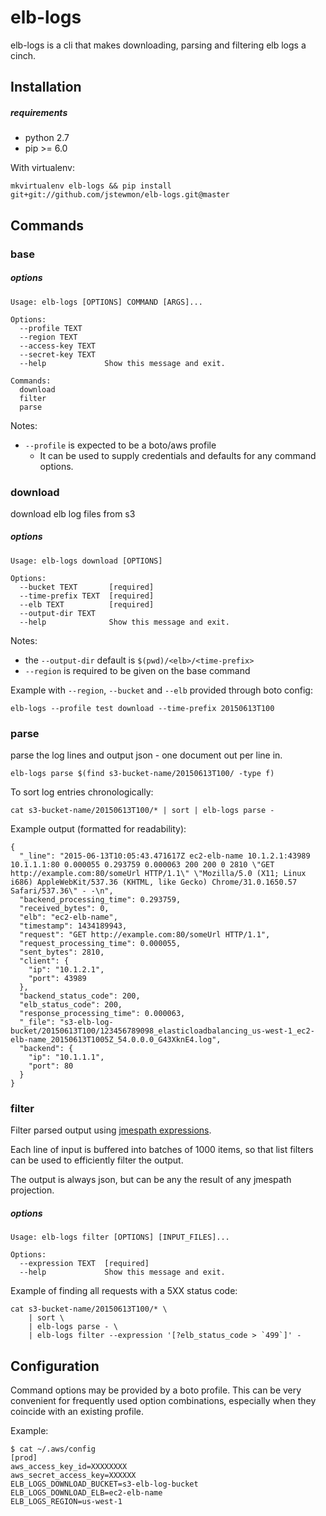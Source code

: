 # elb-logs

elb-logs is a cli that makes downloading, parsing and filtering elb logs a cinch.

## Installation

##### requirements
- python 2.7
- pip >= 6.0

With virtualenv:

```
mkvirtualenv elb-logs && pip install git+git://github.com/jstewmon/elb-logs.git@master
```

## Commands

### base

##### options

```
Usage: elb-logs [OPTIONS] COMMAND [ARGS]...

Options:
  --profile TEXT
  --region TEXT
  --access-key TEXT
  --secret-key TEXT
  --help             Show this message and exit.

Commands:
  download
  filter
  parse
```

Notes:
- `--profile` is expected to be a boto/aws profile
    - It can be used to supply credentials and defaults for any command options.

### download
download elb log files from s3

##### options

```
Usage: elb-logs download [OPTIONS]

Options:
  --bucket TEXT       [required]
  --time-prefix TEXT  [required]
  --elb TEXT          [required]
  --output-dir TEXT
  --help              Show this message and exit.
```

Notes:
- the `--output-dir` default is `$(pwd)/<elb>/<time-prefix>`
- `--region` is required to be given on the base command

Example with `--region`, `--bucket` and `--elb` provided through boto config:

```
elb-logs --profile test download --time-prefix 20150613T100
```

### parse
parse the log lines and output json - one document out per line in.

```
elb-logs parse $(find s3-bucket-name/20150613T100/ -type f)
```

To sort log entries chronologically:

```
cat s3-bucket-name/20150613T100/* | sort | elb-logs parse -
```

Example output (formatted for readability):

```
{
  "_line": "2015-06-13T10:05:43.471617Z ec2-elb-name 10.1.2.1:43989 10.1.1.1:80 0.000055 0.293759 0.000063 200 200 0 2810 \"GET http://example.com:80/someUrl HTTP/1.1\" \"Mozilla/5.0 (X11; Linux i686) AppleWebKit/537.36 (KHTML, like Gecko) Chrome/31.0.1650.57 Safari/537.36\" - -\n",
  "backend_processing_time": 0.293759,
  "received_bytes": 0,
  "elb": "ec2-elb-name",
  "timestamp": 1434189943,
  "request": "GET http://example.com:80/someUrl HTTP/1.1",
  "request_processing_time": 0.000055,
  "sent_bytes": 2810,
  "client": {
    "ip": "10.1.2.1",
    "port": 43989
  },
  "backend_status_code": 200,
  "elb_status_code": 200,
  "response_processing_time": 0.000063,
  "_file": "s3-elb-log-bucket/20150613T100/123456789098_elasticloadbalancing_us-west-1_ec2-elb-name_20150613T1005Z_54.0.0.0_G43XknE4.log",
  "backend": {
    "ip": "10.1.1.1",
    "port": 80
  }
}
```

### filter
Filter parsed output using [jmespath expressions](http://jmespath.org).

Each line of input is buffered into batches of 1000 items, so that list filters can be used to efficiently filter
the output.

The output is always json, but can be any the result of any jmespath projection.

##### options

```
Usage: elb-logs filter [OPTIONS] [INPUT_FILES]...

Options:
  --expression TEXT  [required]
  --help             Show this message and exit.
```

Example of finding all requests with a 5XX status code:

```
cat s3-bucket-name/20150613T100/* \
    | sort \
    | elb-logs parse - \
    | elb-logs filter --expression '[?elb_status_code > `499`]' -
```

## Configuration
Command options may be provided by a boto profile. This can be very convenient for frequently used option combinations,
especially when they coincide with an existing profile.

Example:

```
$ cat ~/.aws/config
[prod]
aws_access_key_id=XXXXXXXX
aws_secret_access_key=XXXXXX
ELB_LOGS_DOWNLOAD_BUCKET=s3-elb-log-bucket
ELB_LOGS_DOWNLOAD_ELB=ec2-elb-name
ELB_LOGS_REGION=us-west-1
```
